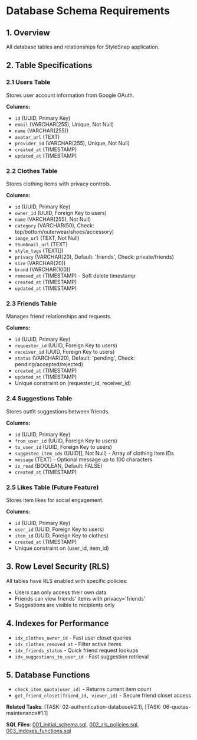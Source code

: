 # Database Schema Requirements

## 1. Overview
All database tables and relationships for StyleSnap application.

## 2. Table Specifications

### 2.1 Users Table
Stores user account information from Google OAuth.

**Columns:**
- `id` (UUID, Primary Key)
- `email` (VARCHAR(255), Unique, Not Null)
- `name` (VARCHAR(255))
- `avatar_url` (TEXT)
- `provider_id` (VARCHAR(255), Unique, Not Null)
- `created_at` (TIMESTAMP)
- `updated_at` (TIMESTAMP)

### 2.2 Clothes Table
Stores clothing items with privacy controls.

**Columns:**
- `id` (UUID, Primary Key)
- `owner_id` (UUID, Foreign Key to users)
- `name` (VARCHAR(255), Not Null)
- `category` (VARCHAR(50), Check: top/bottom/outerwear/shoes/accessory)
- `image_url` (TEXT, Not Null)
- `thumbnail_url` (TEXT)
- `style_tags` (TEXT[])
- `privacy` (VARCHAR(20), Default: 'friends', Check: private/friends)
- `size` (VARCHAR(20))
- `brand` (VARCHAR(100))
- `removed_at` (TIMESTAMP) - Soft delete timestamp
- `created_at` (TIMESTAMP)
- `updated_at` (TIMESTAMP)

### 2.3 Friends Table
Manages friend relationships and requests.

**Columns:**
- `id` (UUID, Primary Key)
- `requester_id` (UUID, Foreign Key to users)
- `receiver_id` (UUID, Foreign Key to users)
- `status` (VARCHAR(20), Default: 'pending', Check: pending/accepted/rejected)
- `created_at` (TIMESTAMP)
- `updated_at` (TIMESTAMP)
- Unique constraint on (requester_id, receiver_id)

### 2.4 Suggestions Table
Stores outfit suggestions between friends.

**Columns:**
- `id` (UUID, Primary Key)
- `from_user_id` (UUID, Foreign Key to users)
- `to_user_id` (UUID, Foreign Key to users)
- `suggested_item_ids` (UUID[], Not Null) - Array of clothing item IDs
- `message` (TEXT) - Optional message up to 100 characters
- `is_read` (BOOLEAN, Default: FALSE)
- `created_at` (TIMESTAMP)

### 2.5 Likes Table (Future Feature)
Stores item likes for social engagement.

**Columns:**
- `id` (UUID, Primary Key)
- `user_id` (UUID, Foreign Key to users)
- `item_id` (UUID, Foreign Key to clothes)
- `created_at` (TIMESTAMP)
- Unique constraint on (user_id, item_id)

## 3. Row Level Security (RLS)
All tables have RLS enabled with specific policies:
- Users can only access their own data
- Friends can view friends' items with privacy='friends'
- Suggestions are visible to recipients only

## 4. Indexes for Performance
- `idx_clothes_owner_id` - Fast user closet queries
- `idx_clothes_removed_at` - Filter active items
- `idx_friends_status` - Quick friend request lookups
- `idx_suggestions_to_user_id` - Fast suggestion retrieval

## 5. Database Functions
- `check_item_quota(user_id)` - Returns current item count
- `get_friend_closet(friend_id, viewer_id)` - Secure friend closet access

**Related Tasks**: [TASK: 02-authentication-database#2.1], [TASK: 06-quotas-maintenance#1.1]

**SQL Files**: [001_initial_schema.sql](../sql/001_initial_schema.sql), [002_rls_policies.sql](../sql/002_rls_policies.sql), [003_indexes_functions.sql](../sql/003_indexes_functions.sql)